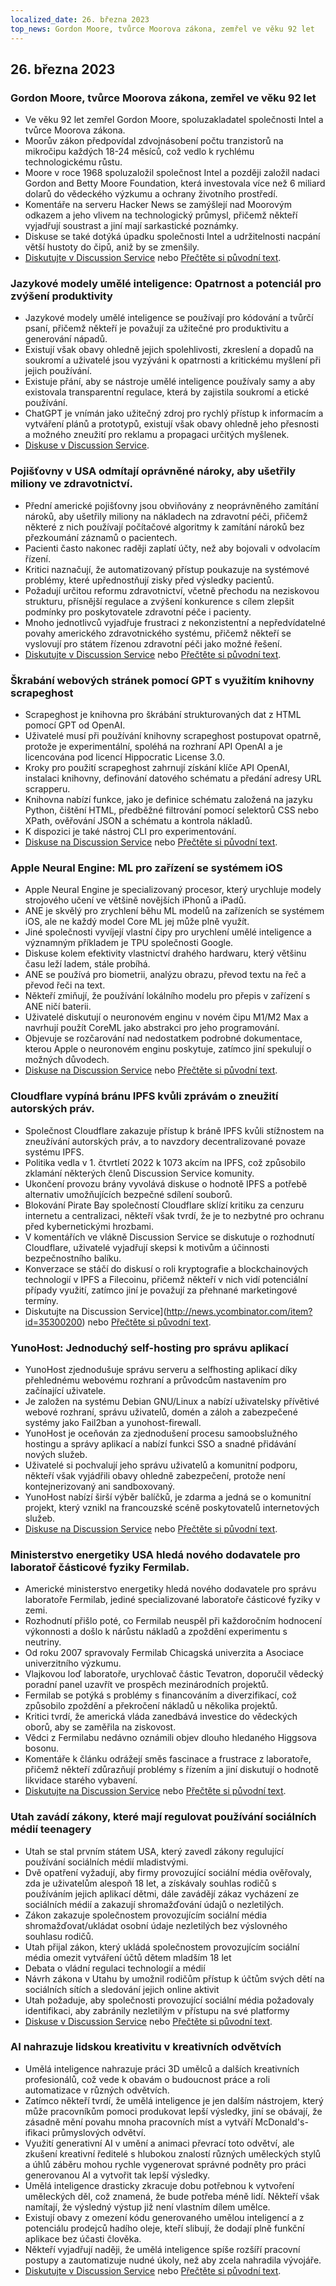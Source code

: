 ```yaml
---
localized_date: 26. března 2023
top_news: Gordon Moore, tvůrce Moorova zákona, zemřel ve věku 92 let
---
```




## 26. března 2023

### Gordon Moore, tvůrce Moorova zákona, zemřel ve věku 92 let

- Ve věku 92 let zemřel Gordon Moore, spoluzakladatel společnosti Intel a tvůrce Moorova zákona.
- Moorův zákon předpovídal zdvojnásobení počtu tranzistorů na mikročipu každých 18-24 měsíců, což vedlo k rychlému technologickému růstu.
- Moore v roce 1968 spoluzaložil společnost Intel a později založil nadaci Gordon and Betty Moore Foundation, která investovala více než 6 miliard dolarů do vědeckého výzkumu a ochrany životního prostředí.
- Komentáře na serveru Hacker News se zamýšlejí nad Moorovým odkazem a jeho vlivem na technologický průmysl, přičemž někteří vyjadřují soustrast a jiní mají sarkastické poznámky.
- Diskuse se také dotýká úpadku společnosti Intel a udržitelnosti nacpání větší hustoty do čipů, aniž by se zmenšily.
- [Diskutujte v Discussion Service](http://news.ycombinator.com/item?id=35297420) nebo [Přečtěte si původní text](https://www.moore.org/article-detail?newsUrlName=in-memoriam-gordon-moore-1929-2023).

### Jazykové modely umělé inteligence: Opatrnost a potenciál pro zvýšení produktivity

- Jazykové modely umělé inteligence se používají pro kódování a tvůrčí psaní, přičemž někteří je považují za užitečné pro produktivitu a generování nápadů.
- Existují však obavy ohledně jejich spolehlivosti, zkreslení a dopadů na soukromí a uživatelé jsou vyzýváni k opatrnosti a kritickému myšlení při jejich používání.
- Existuje přání, aby se nástroje umělé inteligence používaly samy a aby existovala transparentní regulace, která by zajistila soukromí a etické používání.
- ChatGPT je vnímán jako užitečný zdroj pro rychlý přístup k informacím a vytváření plánů a prototypů, existují však obavy ohledně jeho přesnosti a možného zneužití pro reklamu a propagaci určitých myšlenek.
- [Diskuse v Discussion Service](http://news.ycombinator.com/item?id=35299071).

### Pojišťovny v USA odmítají oprávněné nároky, aby ušetřily miliony ve zdravotnictví.

- Přední americké pojišťovny jsou obviňovány z neoprávněného zamítání nároků, aby ušetřily miliony na nákladech na zdravotní péči, přičemž některé z nich používají počítačové algoritmy k zamítání nároků bez přezkoumání záznamů o pacientech.
- Pacienti často nakonec raději zaplatí účty, než aby bojovali v odvolacím řízení.
- Kritici naznačují, že automatizovaný přístup poukazuje na systémové problémy, které upřednostňují zisky před výsledky pacientů.
- Požadují určitou reformu zdravotnictví, včetně přechodu na neziskovou strukturu, přísnější regulace a zvýšení konkurence s cílem zlepšit podmínky pro poskytovatele zdravotní péče i pacienty.
- Mnoho jednotlivců vyjadřuje frustraci z nekonzistentní a nepředvídatelné povahy amerického zdravotnického systému, přičemž někteří se vyslovují pro státem řízenou zdravotní péči jako možné řešení.
- [Diskutujte v Discussion Service](http://news.ycombinator.com/item?id=35304017) nebo [Přečtěte si původní text](https://www.propublica.org/article/cigna-pxdx-medical-health-insurance-rejection-claims).

### Škrabání webových stránek pomocí GPT s využitím knihovny scrapeghost

- Scrapeghost je knihovna pro škrábání strukturovaných dat z HTML pomocí GPT od OpenAI.
- Uživatelé musí při používání knihovny scrapeghost postupovat opatrně, protože je experimentální, spoléhá na rozhraní API OpenAI a je licencována pod licencí Hippocratic License 3.0.
- Kroky pro použití scrapeghost zahrnují získání klíče API OpenAI, instalaci knihovny, definování datového schématu a předání adresy URL scrapperu.
- Knihovna nabízí funkce, jako je definice schématu založená na jazyku Python, čištění HTML, předběžné filtrování pomocí selektorů CSS nebo XPath, ověřování JSON a schématu a kontrola nákladů.
- K dispozici je také nástroj CLI pro experimentování.
- [Diskuse na Discussion Service](http://news.ycombinator.com/item?id=35305655) nebo [Přečtěte si původní text](https://jamesturk.github.io/scrapeghost/).

### Apple Neural Engine: ML pro zařízení se systémem iOS

- Apple Neural Engine je specializovaný procesor, který urychluje modely strojového učení ve většině novějších iPhonů a iPadů.
- ANE je skvělý pro zrychlení běhu ML modelů na zařízeních se systémem iOS, ale ne každý model Core ML jej může plně využít.
- Jiné společnosti vyvíjejí vlastní čipy pro urychlení umělé inteligence a významným příkladem je TPU společnosti Google.
- Diskuse kolem efektivity vlastnictví drahého hardwaru, který většinu času leží ladem, stále probíhá.
- ANE se používá pro biometrii, analýzu obrazu, převod textu na řeč a převod řeči na text.
- Někteří zmiňují, že používání lokálního modelu pro přepis v zařízení s ANE ničí baterii.
- Uživatelé diskutují o neuronovém enginu v novém čipu M1/M2 Max a navrhují použít CoreML jako abstrakci pro jeho programování.
- Objevuje se rozčarování nad nedostatkem podrobné dokumentace, kterou Apple o neuronovém enginu poskytuje, zatímco jiní spekulují o možných důvodech.
- [Diskuse na Discussion Service](http://news.ycombinator.com/item?id=35301447) nebo [Přečtěte si původní text](https://github.com/hollance/neural-engine).

### Cloudflare vypíná bránu IPFS kvůli zprávám o zneužití autorských práv.

- Společnost Cloudflare zakazuje přístup k bráně IPFS kvůli stížnostem na zneužívání autorských práv, a to navzdory decentralizované povaze systému IPFS.
- Politika vedla v 1. čtvrtletí 2022 k 1073 akcím na IPFS, což způsobilo zklamání některých členů Discussion Service komunity.
- Ukončení provozu brány vyvolává diskuse o hodnotě IPFS a potřebě alternativ umožňujících bezpečné sdílení souborů.
- Blokování Pirate Bay společností Cloudflare sklízí kritiku za cenzuru internetu a centralizaci, někteří však tvrdí, že je to nezbytné pro ochranu před kybernetickými hrozbami.
- V komentářích ve vlákně Discussion Service se diskutuje o rozhodnutí Cloudflare, uživatelé vyjadřují skepsi k motivům a účinnosti bezpečnostního balíku.
- Konverzace se stáčí do diskusí o roli kryptografie a blockchainových technologií v IPFS a Filecoinu, přičemž někteří v nich vidí potenciální případy využití, zatímco jiní je považují za přehnané marketingové termíny.
- Diskutujte na Discussion Service](http://news.ycombinator.com/item?id=35300200) nebo [Přečtěte si původní text](https://torrentfreak.com/cloudflare-disables-access-to-pirated-content-on-its-ipfs-gateway-230324/).

### YunoHost: Jednoduchý self-hosting pro správu aplikací

- YunoHost zjednodušuje správu serveru a selfhosting aplikací díky přehlednému webovému rozhraní a průvodcům nastavením pro začínající uživatele.
- Je založen na systému Debian GNU/Linux a nabízí uživatelsky přívětivé webové rozhraní, správu uživatelů, domén a záloh a zabezpečené systémy jako Fail2ban a yunohost-firewall.
- YunoHost je oceňován za zjednodušení procesu samoobslužného hostingu a správy aplikací a nabízí funkci SSO a snadné přidávání nových služeb.
- Uživatelé si pochvalují jeho správu uživatelů a komunitní podporu, někteří však vyjádřili obavy ohledně zabezpečení, protože není kontejnerizovaný ani sandboxovaný.
- YunoHost nabízí širší výběr balíčků, je zdarma a jedná se o komunitní projekt, který vznikl na francouzské scéně poskytovatelů internetových služeb.
- [Diskuse na Discussion Service](http://news.ycombinator.com/item?id=35300482) nebo [Přečtěte si původní text](https://yunohost.org).

### Ministerstvo energetiky USA hledá nového dodavatele pro laboratoř částicové fyziky Fermilab.

- Americké ministerstvo energetiky hledá nového dodavatele pro správu laboratoře Fermilab, jediné specializované laboratoře částicové fyziky v zemi.
- Rozhodnutí přišlo poté, co Fermilab neuspěl při každoročním hodnocení výkonnosti a došlo k nárůstu nákladů a zpoždění experimentu s neutriny.
- Od roku 2007 spravovaly Fermilab Chicagská univerzita a Asociace univerzitního výzkumu.
- Vlajkovou loď laboratoře, urychlovač částic Tevatron, doporučil vědecký poradní panel uzavřít ve prospěch mezinárodních projektů.
- Fermilab se potýká s problémy s financováním a diverzifikací, což způsobilo zpoždění a překročení nákladů u několika projektů.
- Kritici tvrdí, že americká vláda zanedbává investice do vědeckých oborů, aby se zaměřila na ziskovost.
- Vědci z Fermilabu nedávno oznámili objev dlouho hledaného Higgsova bosonu.
- Komentáře k článku odrážejí směs fascinace a frustrace z laboratoře, přičemž někteří zdůrazňují problémy s řízením a jiní diskutují o hodnotě likvidace starého vybavení.
- [Diskutujte na Discussion Service](http://news.ycombinator.com/item?id=35303391) nebo [Přečtěte si původní text](https://www.science.org/content/article/major-shake-coming-fermilab-troubled-u-s-particle-physics-center).

### Utah zavádí zákony, které mají regulovat používání sociálních médií teenagery

- Utah se stal prvním státem USA, který zavedl zákony regulující používání sociálních médií mladistvými.
- Dvě opatření vyžadují, aby firmy provozující sociální média ověřovaly, zda je uživatelům alespoň 18 let, a získávaly souhlas rodičů s používáním jejich aplikací dětmi, dále zavádějí zákaz vycházení ze sociálních médií a zakazují shromažďování údajů o nezletilých.
- Zákon zakazuje společnostem provozujícím sociální média shromažďovat/ukládat osobní údaje nezletilých bez výslovného souhlasu rodičů.
- Utah přijal zákon, který ukládá společnostem provozujícím sociální média omezit vytváření účtů dětem mladším 18 let
- Debata o vládní regulaci technologií a médií
- Návrh zákona v Utahu by umožnil rodičům přístup k účtům svých dětí na sociálních sítích a sledování jejich online aktivit
- Utah požaduje, aby společnosti provozující sociální média požadovaly identifikaci, aby zabránily nezletilým v přístupu na své platformy
- [Diskuse v Discussion Service](http://news.ycombinator.com/item?id=35307647) nebo [Přečtěte si původní text](https://www.bbc.com/news/world-us-canada-65060733).

### AI nahrazuje lidskou kreativitu v kreativních odvětvích

- Umělá inteligence nahrazuje práci 3D umělců a dalších kreativních profesionálů, což vede k obavám o budoucnost práce a roli automatizace v různých odvětvích.
- Zatímco někteří tvrdí, že umělá inteligence je jen dalším nástrojem, který může pracovníkům pomoci produkovat lepší výsledky, jiní se obávají, že zásadně mění povahu mnoha pracovních míst a vytváří McDonald's-ifikaci průmyslových odvětví.
- Využití generativní AI v umění a animaci převrací toto odvětví, ale zkušení kreativní ředitelé s hlubokou znalostí různých uměleckých stylů a úhlů záběru mohou rychle vygenerovat správné podněty pro práci generovanou AI a vytvořit tak lepší výsledky.
- Umělá inteligence drasticky zkracuje dobu potřebnou k vytvoření uměleckých děl, což znamená, že bude potřeba méně lidí. Někteří však namítají, že výsledný výstup již není vlastním dílem umělce.
- Existují obavy z omezení kódu generovaného umělou inteligencí a z potenciálu prodejců hadího oleje, kteří slibují, že dodají plně funkční aplikace bez účasti člověka.
- Někteří vyjadřují naději, že umělá inteligence spíše rozšíří pracovní postupy a zautomatizuje nudné úkoly, než aby zcela nahradila vývojáře.
- [Diskutujte v Discussion Service](http://news.ycombinator.com/item?id=35308498) nebo [Přečtěte si původní text](https://reddit.com/r/blender/comments/121lhfq/i_lost_everything_that_made_me_love_my_job/).

</Steps>

